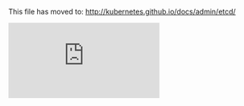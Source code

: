 <!-- BEGIN MUNGE: UNVERSIONED_WARNING -->


<!-- END MUNGE: UNVERSIONED_WARNING -->

This file has moved to: http://kubernetes.github.io/docs/admin/etcd/




<!-- BEGIN MUNGE: IS_VERSIONED -->
<!-- TAG IS_VERSIONED -->
<!-- END MUNGE: IS_VERSIONED -->


<!-- BEGIN MUNGE: GENERATED_ANALYTICS -->
[![Analytics](https://kubernetes-site.appspot.com/UA-36037335-10/GitHub/docs/admin/etcd.md?pixel)]()
<!-- END MUNGE: GENERATED_ANALYTICS -->

